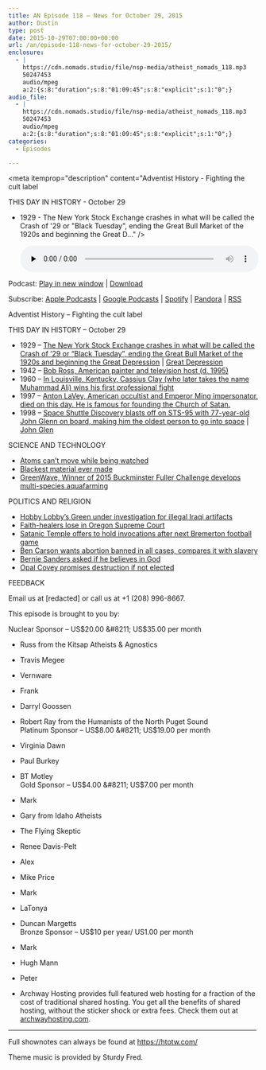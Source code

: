 ```yaml
---
title: AN Episode 118 – News for October 29, 2015
author: Dustin
type: post
date: 2015-10-29T07:00:00+00:00
url: /an/episode-118-news-for-october-29-2015/
enclosure:
  - |
    https://cdn.nomads.studio/file/nsp-media/atheist_nomads_118.mp3
    50247453
    audio/mpeg
    a:2:{s:8:"duration";s:8:"01:09:45";s:8:"explicit";s:1:"0";}
audio_file:
  - |
    https://cdn.nomads.studio/file/nsp-media/atheist_nomads_118.mp3
    50247453
    audio/mpeg
    a:2:{s:8:"duration";s:8:"01:09:45";s:8:"explicit";s:1:"0";}
categories:
  - Episodes

---
```

<div itemscope itemtype="http://schema.org/AudioObject">
  <meta itemprop="name" content=" episode 118 &#8211; News for October 29, 2015" />
  
  <meta itemprop="uploadDate" content="2015-10-29T01:00:00-06:00" />
  
  <meta itemprop="encodingFormat" content="audio/mpeg" />
  
  <meta itemprop="duration" content="PT1H09M45S" />
  
  <meta itemprop="description" content="Adventist History - Fighting the cult label

THIS DAY IN HISTORY - October 29
* 1929 - The New York Stock Exchange crashes in what will be called the Crash of '29 or &quot;Black Tuesday&quot;, ending the Great Bull Market of the 1920s and beginning the Great D..." />
  
  <meta itemprop="contentUrl" content="https://dts.podtrac.com/redirect.mp3/cdn.nomads.studio/file/nsp-media/atheist_nomads_118.mp3" />
  
  <meta itemprop="contentSize" content="47.9" />
  </p> 
  
  <div class="powerpress_player" id="powerpress_player_8375">
    <audio class="wp-audio-shortcode" id="audio-5118-119" preload="none" style="width: 100%;" controls="controls"><source type="audio/mpeg" src="https://dts.podtrac.com/redirect.mp3/cdn.nomads.studio/file/nsp-media/atheist_nomads_118.mp3?_=119" /><a href="https://dts.podtrac.com/redirect.mp3/cdn.nomads.studio/file/nsp-media/atheist_nomads_118.mp3">https://dts.podtrac.com/redirect.mp3/cdn.nomads.studio/file/nsp-media/atheist_nomads_118.mp3</a></audio>
  </div>
</div>

<p class="powerpress_links powerpress_links_mp3">
  Podcast: <a href="https://dts.podtrac.com/redirect.mp3/cdn.nomads.studio/file/nsp-media/atheist_nomads_118.mp3" class="powerpress_link_pinw" target="_blank" title="Play in new window" onclick="return powerpress_pinw('https://htotw.com/?powerpress_pinw=5118-podcast');" rel="nofollow">Play in new window</a> | <a href="https://dts.podtrac.com/redirect.mp3/cdn.nomads.studio/file/nsp-media/atheist_nomads_118.mp3" class="powerpress_link_d" title="Download" rel="nofollow" download="atheist_nomads_118.mp3">Download</a>
</p>

<p class="powerpress_links powerpress_subscribe_links">
  Subscribe: <a href="https://podcasts.apple.com/us/podcast/humanists-take-on-the-world/id530050098?mt=2&ls=1" class="powerpress_link_subscribe powerpress_link_subscribe_itunes" target="_blank" title="Subscribe on Apple Podcasts" rel="nofollow">Apple Podcasts</a> | <a href="https://www.google.com/podcasts?feed=aHR0cDovL2F0aGVpc3Rub21hZHMubGlic3luLmNvbS9yc3M%3D" class="powerpress_link_subscribe powerpress_link_subscribe_googleplay" target="_blank" title="Subscribe on Google Podcasts" rel="nofollow">Google Podcasts</a> | <a href="https://open.spotify.com/show/3LzK2xZGike6Tc1GEMtMbr?si=LieN9SNuTpq96smuaUsH8A" class="powerpress_link_subscribe powerpress_link_subscribe_spotify" target="_blank" title="Subscribe on Spotify" rel="nofollow">Spotify</a> | <a href="https://www.pandora.com/podcast/atheist-nomads/PC:10122?corr=62071012&part=ug" class="powerpress_link_subscribe powerpress_link_subscribe_pandora" target="_blank" title="Subscribe on Pandora" rel="nofollow">Pandora</a> | <a href="https://htotw.com/feed/podcast/" class="powerpress_link_subscribe powerpress_link_subscribe_rss" target="_blank" title="Subscribe via RSS" rel="nofollow">RSS</a>
</p>

Adventist History &#8211; Fighting the cult label

THIS DAY IN HISTORY &#8211; October 29  
* 1929 &#8211; <a href="https://en.wikipedia.org/wiki/Wall_Street_Crash_of_1929" target="_blank" rel="noopener">The New York Stock Exchange crashes in what will be called the Crash of &#8217;29 or &#8220;Black Tuesday&#8221;, ending the Great Bull Market of the 1920s and beginning the Great Depression</a> | <a href="https://en.wikipedia.org/wiki/Great_Depression" target="_blank" rel="noopener">Great Depression</a>  
* 1942 &#8211; <a href="https://en.wikipedia.org/wiki/Bob_Ross" target="_blank" rel="noopener">Bob Ross, American painter and television host (d. 1995)</a>  
* 1960 &#8211; <a href="https://en.wikipedia.org/wiki/Muhammad_Ali" target="_blank" rel="noopener">In Louisville, Kentucky, Cassius Clay (who later takes the name Muhammad Ali) wins his first professional fight</a>  
* 1997 &#8211; <a href="https://en.wikipedia.org/wiki/Anton_LaVey" target="_blank" rel="noopener">Anton LaVey, American occultist and Emperor Ming impersonator, died on this day. He is famous for founding the Church of Satan.</a>  
* 1998 &#8211; <a href="https://en.wikipedia.org/wiki/STS-95" target="_blank" rel="noopener">Space Shuttle Discovery blasts off on STS-95 with 77-year-old John Glenn on board, making him the oldest person to go into space</a> | <a href="https://en.wikipedia.org/wiki/John_Glenn" target="_blank" rel="noopener">John Glen</a>

SCIENCE AND TECHNOLOGY  
* <a href="http://phys.org/news/2015-10-zeno-effect-verifiedatoms-wont.html" target="_blank" rel="noopener">Atoms can’t move while being watched</a>  
* <a href="http://phys.org/news/2015-10-blackest-material.html" target="_blank" rel="noopener">Blackest material ever made</a>  
* <a href="http://techxplore.com/news/2015-10-farming-sea-prize-winning-ecosystems.html" target="_blank" rel="noopener">GreenWave, Winner of 2015 Buckminster Fuller Challenge develops multi-species aquafarming</a>

POLITICS AND RELIGION  
* <a href="http://www.thedailybeast.com/articles/2015/10/26/exclusive-feds-investigate-hobby-lobby-boss-for-illicit-artifacts.html" target="_blank" rel="noopener">Hobby Lobby&#8217;s Green under investigation for illegal Iraqi artifacts</a>  
* <a href="https://www.washingtonpost.com/news/acts-of-faith/wp/2015/10/15/oregon-supreme-court-upholds-faith-healing-conviction-in-newborns-death/" target="_blank" rel="noopener">Faith-healers lose in Oregon Supreme Court</a>  
* <a href="http://www.bremertonpatriot.com/news/337225821.html" target="_blank" rel="noopener">Satanic Temple offers to hold invocations after next Bremerton football game</a>  
* <a href="http://www.nbcnews.com/meet-the-press/dr-ben-carson-i-would-love-see-roe-vs-wade-n451071" target="_blank" rel="noopener">Ben Carson wants abortion banned in all cases, compares it with slavery</a>  
* <a href="http://www.rawstory.com/2015/10/bernie-sanders-dodges-question-on-whether-he-believes-in-god/" target="_blank" rel="noopener">Bernie Sanders asked if he believes in God</a>  
* <a href="http://nbc24.com/news/local/meet-the-mayoral-hopefuls-opal-covey" target="_blank" rel="noopener">Opal Covey promises destruction if not elected</a>

FEEDBACK

Email us at [redacted] or call us at +1 (208) 996-8667.

This episode is brought to you by:

Nuclear Sponsor &#8211; US$20.00 &#8211; US$35.00 per month  
* Russ from the Kitsap Atheists & Agnostics  
* Travis Megee  
* Vernware  
* Frank  
* Darryl Goossen  
* Robert Ray from the Humanists of the North Puget Sound  
Platinum Sponsor &#8211; US$8.00 &#8211; US$19.00 per month  
* Virginia Dawn  
* Paul Burkey  
* BT Motley  
Gold Sponsor &#8211; US$4.00 &#8211; US$7.00 per month  
* Mark  
* Gary from Idaho Atheists  
* The Flying Skeptic  
* Renee Davis-Pelt  
* Alex  
* Mike Price  
* Mark  
* LaTonya  
* Duncan Margetts  
Bronze Sponsor &#8211; US$10 per year/ US1.00 per month  
* Mark  
* Hugh Mann  
* Peter

* Archway Hosting provides full featured web hosting for a fraction of the cost of traditional shared hosting. You get all the benefits of shared hosting, without the sticker shock or extra fees. Check them out at <a href="http://archwayhosting.com/" target="_blank" rel="noopener">archwayhosting.com</a>.

<hr width="500" />

Full shownotes can always be found at <https://htotw.com/>  

Theme music is provided by Sturdy Fred.